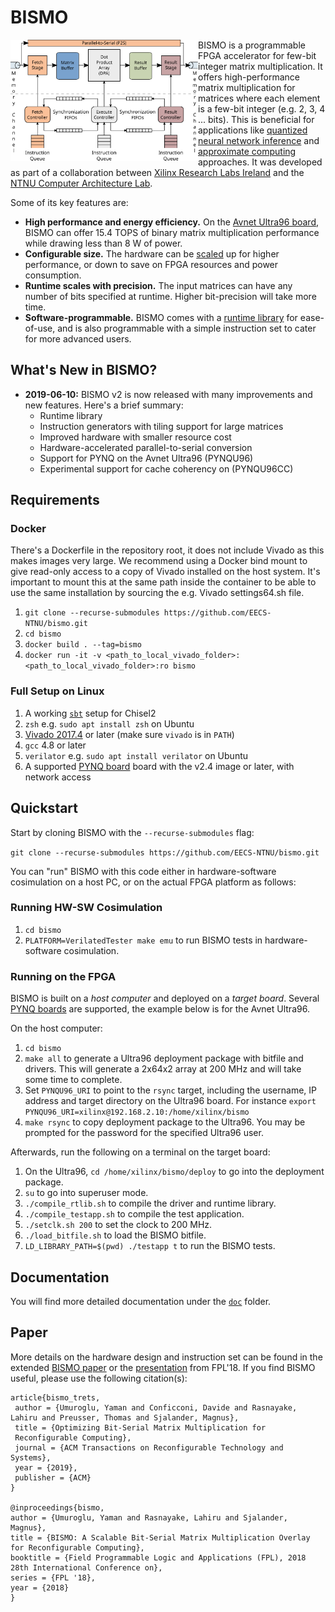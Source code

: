 # BISMO

<img align="left" src="doc/img/pipeline.svg" alt="drawing" width="300"/>


BISMO is a programmable FPGA accelerator for few-bit integer matrix multiplication.
It offers high-performance matrix multiplication for matrices where each
element is a few-bit integer (e.g. 2, 3, 4 ... bits).
This is beneficial for applications like
[quantized neural network inference](https://arxiv.org/abs/1709.04060)
and
[approximate computing](https://en.wikipedia.org/wiki/Approximate_computing)
approaches.
It was developed as part of a collaboration between
[Xilinx Research Labs Ireland](http://www.pynq.io/ml) and the [NTNU Computer Architecture Lab](https://www.ntnu.edu/idi/lab/cal).


Some of its key features are:
* **High performance and energy efficiency.** On the
  [Avnet Ultra96 board](http://zedboard.org/product/ultra96), BISMO can
  offer 15.4 TOPS of binary matrix multiplication performance while drawing less
  than 8 W of power.
* **Configurable size.** The hardware can be [scaled](doc/hardware.md) up for higher performance, or
  down to save on FPGA resources and power consumption.
* **Runtime scales with precision.** The input matrices can have any number of
  bits specified at runtime. Higher bit-precision will take more time.
* **Software-programmable.** BISMO comes with a [runtime library](doc/software.md) for ease-of-use, and is also programmable with a simple instruction set to
  cater for more advanced users.

## What's New in BISMO?

* **2019-06-10:** BISMO v2 is now released with many improvements and new features. Here's a brief summary:
  - Runtime library
  - Instruction generators with tiling support for large matrices
  - Improved hardware with smaller resource cost
  - Hardware-accelerated parallel-to-serial conversion
  - Support for PYNQ on the Avnet Ultra96 (PYNQU96)
  - Experimental support for cache coherency on (PYNQU96CC)

## Requirements

### Docker
There's a Dockerfile in the repository root, it does not include Vivado as this makes images very large. We recommend using a Docker bind mount to give read-only access to a copy of Vivado installed on the host system. It's important to mount this at the same path inside the container to be able to use the same installation by sourcing the e.g. Vivado settings64.sh file.

1. `git clone --recurse-submodules https://github.com/EECS-NTNU/bismo.git`
2. `cd bismo` 
3. `docker build . --tag=bismo` 
4. `docker run -it -v <path_to_local_vivado_folder>:<path_to_local_vivado_folder>:ro bismo`

### Full Setup on Linux
1. A working [`sbt`](https://www.scala-sbt.org/1.0/docs/Installing-sbt-on-Linux.html) setup for Chisel2
2. `zsh` e.g. `sudo apt install zsh` on Ubuntu
3. [Vivado 2017.4](https://www.xilinx.com/support/download.html) or later (make sure `vivado` is in `PATH`)
4. `gcc` 4.8 or later
5. `verilator` e.g. `sudo apt install verilator` on Ubuntu
6. A supported [PYNQ board](doc/platforms) board with the v2.4 image or later, with network access

## Quickstart

Start by cloning BISMO with the `--recurse-submodules` flag:

`git clone --recurse-submodules https://github.com/EECS-NTNU/bismo.git`

You can "run" BISMO with this code either in hardware-software cosimulation
on a host PC, or on the actual FPGA platform as follows:

### Running HW-SW Cosimulation
1. `cd bismo`
2. `PLATFORM=VerilatedTester make emu` to run BISMO tests in hardware-software cosimulation.

### Running on the FPGA
BISMO is built on a *host computer* and deployed on a *target board*. Several [PYNQ boards](doc/platforms.md) are supported, the example below is for the Avnet Ultra96.

On the host computer:
1. `cd bismo`
2. `make all` to generate a Ultra96 deployment package with bitfile and drivers.
This will generate a 2x64x2 array at 200 MHz and will take some time to complete.
3. Set `PYNQU96_URI` to point to the `rsync` target, including the username, IP
address and target directory on the Ultra96 board.
For instance `export PYNQU96_URI=xilinx@192.168.2.10:/home/xilinx/bismo`
4. `make rsync` to copy deployment package to the Ultra96. You may be prompted
for the password for the specified Ultra96 user.

Afterwards, run the following on a terminal on the target board:
1. On the Ultra96, `cd /home/xilinx/bismo/deploy` to go into the deployment package.
2. `su` to go into superuser mode.
2. `./compile_rtlib.sh` to compile the driver and runtime library.
3. `./compile_testapp.sh` to compile the test application.
3. `./setclk.sh 200` to set the clock to 200 MHz.
4. `./load_bitfile.sh` to load the BISMO bitfile.
5. `LD_LIBRARY_PATH=$(pwd) ./testapp t` to run the BISMO tests.

## Documentation
You will find more detailed documentation under the [`doc`](doc/README.md) folder.

## Paper
More details on the hardware design and instruction set can be found in the
extended [BISMO paper](https://arxiv.org/pdf/1901.00370.pdf) or the
[presentation](https://docs.google.com/presentation/d/1cMCzzgi8VESY2O9AJpcU78XG0YmY4yuFbQngI3-Fm10/edit?usp=sharing)
from FPL'18. If you find BISMO useful, please use the following citation(s):

```
article{bismo_trets,
 author = {Umuroglu, Yaman and Conficconi, Davide and Rasnayake, Lahiru and Preusser, Thomas and Sjalander, Magnus},
 title = {Optimizing Bit-Serial Matrix Multiplication for
 Reconfigurable Computing},
 journal = {ACM Transactions on Reconfigurable Technology and Systems},
 year = {2019},
 publisher = {ACM}
}

@inproceedings{bismo,
author = {Umuroglu, Yaman and Rasnayake, Lahiru and Sjalander, Magnus},
title = {BISMO: A Scalable Bit-Serial Matrix Multiplication Overlay for Reconfigurable Computing},
booktitle = {Field Programmable Logic and Applications (FPL), 2018 28th International Conference on},
series = {FPL '18},
year = {2018}
}
```
